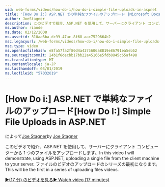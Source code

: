 ```yaml
---
uid: web-forms/videos/how-do-i/how-do-i-simple-file-uploads-in-aspnet
title: '[How Do i:] ASP.NET での単純なファイルのアップロード |Microsoft Docs'
author: JoeStagner
description: このビデオで紹介、ASP.NET を使用して、サーバーにクライアント コンピューターから 1 つのファイルをアップロードします。 これはアップロードのシリーズの最初になります.
ms.author: riande
ms.date: 02/12/2008
ms.assetid: 310aa6ba-dc99-47ac-8f68-aac7529664b2
msc.legacyurl: /web-forms/videos/how-do-i/how-do-i-simple-file-uploads-in-aspnet
msc.type: video
ms.openlocfilehash: e8fa57fa2f80d4a4375606a8819e86791ea5eb52
ms.sourcegitcommit: 24b1f6decbb17bb22a45166e5fdb0845c65af498
ms.translationtype: MT
ms.contentlocale: ja-JP
ms.lasthandoff: 03/01/2019
ms.locfileid: "57032019"
---
```

<a name="how-do-i--simple-file-uploads-in-aspnet"></a><span data-ttu-id="54423-104">[How Do i:] ASP.NET で単純なファイルのアップロード</span><span class="sxs-lookup"><span data-stu-id="54423-104">[How Do I:]  Simple File Uploads in ASP.NET</span></span>
====================
<span data-ttu-id="54423-105">によって[Joe Stagner](https://github.com/JoeStagner)</span><span class="sxs-lookup"><span data-stu-id="54423-105">by [Joe Stagner](https://github.com/JoeStagner)</span></span>

<span data-ttu-id="54423-106">このビデオで紹介、ASP.NET を使用して、サーバーにクライアント コンピューターから 1 つのファイルをアップロードします。</span><span class="sxs-lookup"><span data-stu-id="54423-106">In this video I will demonstrate, using ASP.NET, uploading a single file from the client machine to your server.</span></span> <span data-ttu-id="54423-107">ファイルのビデオのアップロードのシリーズの最初になります。</span><span class="sxs-lookup"><span data-stu-id="54423-107">This will be the first in a series of uploading files videos.</span></span>

[<span data-ttu-id="54423-108">&#9654;(17 分) のビデオを見る</span><span class="sxs-lookup"><span data-stu-id="54423-108">&#9654; Watch video (17 minutes)</span></span>](https://channel9.msdn.com/Blogs/ASP-NET-Site-Videos/how-do-i-simple-file-uploads-in-aspnet)
